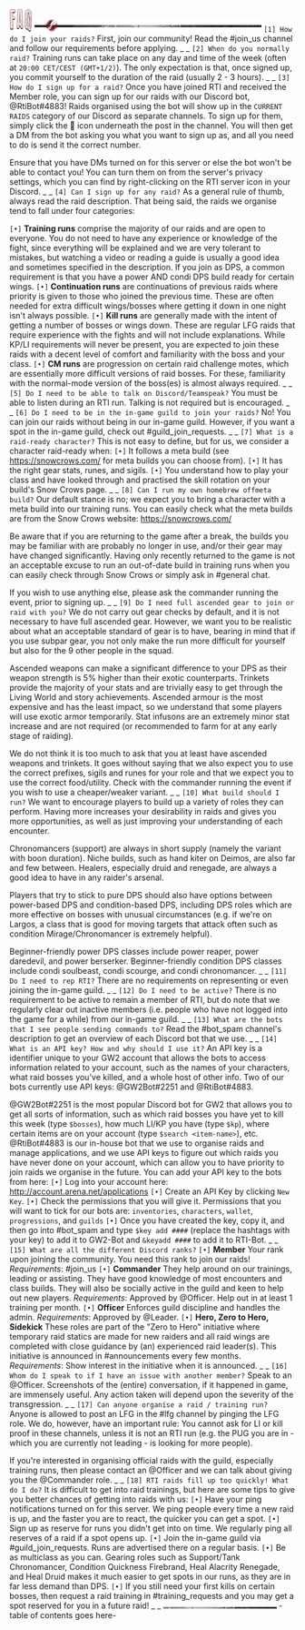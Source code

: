 ![header-faq](../../graphics/headers/header-faq.png)
![separator-big](../../graphics/separators/separator-big.png)
`[1] How do I join your raids?`
First, join our community! Read the #join_us channel and follow our requirements before applying.
_ _
`[2] When do you normally raid?`
Training runs can take place on any day and time of the week (often at `20:00 CET/CEST (GMT+1/2)`). The only expectation is that, once signed up, you commit yourself to the duration of the raid (usually 2 - 3 hours).
_ _
`[3] How do I sign up for a raid?`
Once you have joined RTI and received the Member role, you can sign up for our raids with our Discord bot, @RtiBot#4883! Raids organised using the bot will show up in the `CURRENT RAIDS` category of our Discord as separate channels. To sign up for them, simply click the :pencil: icon underneath the post in the channel. You will then get a DM from the bot asking you what you want to sign up as, and all you need to do is send it the correct number.

Ensure that you have DMs turned on for this server or else the bot won't be able to contact you! You can turn them on from the server's privacy settings, which you can find by right-clicking on the RTI server icon in your Discord.
_ _
`[4] Can I sign up for any raid?`
As a general rule of thumb, always read the raid description. That being said, the raids we organise tend to fall under four categories:

`[•]` **Training runs** comprise the majority of our raids and are open to everyone. You do not need to have any experience or knowledge of the fight, since everything will be explained and we are very tolerant to mistakes, but watching a video or reading a guide is usually a good idea and sometimes specified in the description. If you join as DPS, a common requirement is that you have a power AND condi DPS build ready for certain wings.
`[•]` **Continuation runs** are continuations of previous raids where priority is given to those who joined the previous time. These are often needed for extra difficult wings/bosses where getting it down in one night isn't always possible.
`[•]` **Kill runs** are generally made with the intent of getting a number of bosses or wings down. These are regular LFG raids that require experience with the fights and will not include explanations. While KP/LI requirements will never be present, you are expected to join these raids with a decent level of comfort and familiarity with the boss and your class.
`[•]` **CM runs** are progression on certain raid challenge motes, which are essentially more difficult versions of raid bosses. For these, familiarity with the normal-mode version of the boss(es) is almost always required.
_ _
`[5] Do I need to be able to talk on Discord/Teamspeak?`
You must be able to listen during an RTI run. Talking is not required but is encouraged.
_ _
`[6] Do I need to be in the in-game guild to join your raids?`
No! You can join our raids without being in our in-game guild. However, if you want a spot in the in-game guild, check out #guild_join_requests.
_ _
`[7] What is a raid-ready character?`
This is not easy to define, but for us, we consider a character raid-ready when:
`[•]` It follows a meta build (see <https://snowcrows.com/> for meta builds you can choose from).
`[•]` It has the right gear stats, runes, and sigils.
`[•]` You understand how to play your class and have looked through and practised the skill rotation on your build's Snow Crows page.
_ _
`[8] Can I run my own homebrew offmeta build?`
Our default stance is no; we expect you to bring a character with a meta build into our training runs. You can easily check what the meta builds are from the Snow Crows website: <https://snowcrows.com/>

Be aware that if you are returning to the game after a break, the builds you may be familiar with are probably no longer in use, and/or their gear may have changed significantly. Having only recently returned to the game is not an acceptable excuse to run an out-of-date build in training runs when you can easily check through Snow Crows or simply ask in #general chat.

If you wish to use anything else, please ask the commander running the event, prior to signing up.
_ _
`[9] Do I need full ascended gear to join or raid with you?`
We do not carry out gear checks by default, and it is not necessary to have full ascended gear. However, we want you to be realistic about what an acceptable standard of gear is to have, bearing in mind that if you use subpar gear, you not only make the run more difficult for yourself but also for the 9 other people in the squad.

Ascended weapons can make a significant difference to your DPS as their weapon strength is 5% higher than their exotic counterparts. Trinkets provide the majority of your stats and are trivially easy to get through the Living World and story achievements. Ascended armour is the most expensive and has the least impact, so we understand that some players will use exotic armor temporarily. Stat infusons are an extremely minor stat increase and are not required (or recommended to farm for at any early stage of raiding).

We do not think it is too much to ask that you at least have ascended weapons and trinkets. It goes without saying that we also expect you to use the correct prefixes, sigils and runes for your role and that we expect you to use the correct food/utility. Check with the commander running the event if you wish to use a cheaper/weaker variant.
_ _
`[10] What build should I run?`
We want to encourage players to build up a variety of roles they can perform. Having more increases your desirability in raids and gives you more opportunities, as well as just improving your understanding of each encounter.

Chronomancers (support) are always in short supply (namely the variant with boon duration). Niche builds, such as hand kiter on Deimos, are also far and few between. Healers, especially druid and renegade, are always a good idea to have in any raider's arsenal.

Players that try to stick to pure DPS should also have options between power-based DPS and condition-based DPS, including DPS roles which are more effective on bosses with unusual circumstances (e.g. if we're on Largos, a class that is good for moving targets that attack often such as condition Mirage/Chronomancer is extremely helpful).

Beginner-friendly power DPS classes include power reaper, power daredevil, and power berserker. Beginner-friendly condition DPS classes include condi soulbeast, condi scourge, and condi chronomancer.
_ _
`[11] Do I need to rep RTI?`
There are no requirements on representing or even joining the in-game guild.
_ _
`[12] Do I need to be active?`
There is no requirement to be active to remain a member of RTI, but do note that we regularly clear out inactive members (i.e. people who have not logged into the game for a while) from our in-game guild.
_ _
`[13] What are the bots that I see people sending commands to?`
Read the #bot_spam channel's description to get an overview of each Discord bot that we use.
_ _
`[14] What is an API key? How and why should I use it?`
An API key is a identifier unique to your GW2 account that allows the bots to access information related to your account, such as the names of your characters, what raid bosses you've killed, and a whole host of other info. Two of our bots currently use API keys: @GW2Bot#2251 and @RtiBot#4883.

@GW2Bot#2251 is the most popular Discord bot for GW2 that allows you to get all sorts of information, such as which raid bosses you have yet to kill this week (type `$bosses`), how much LI/KP you have (type `$kp`), where certain items are on your account (type `$search <item-name>`), etc. @RtiBot#4883 is our in-house bot that we use to organise raids and manage applications, and we use API keys to figure out which raids you have never done on your account, which can allow you to have priority to join raids we organise in the future. You can add your API key to the bots from here:
`[•]` Log into your account here: <http://account.arena.net/applications>
`[•]` Create an API Key by clicking `New Key`.
`[•]` Check the permissions that you will give it. Permissions that you will want to tick for our bots are: `inventories`, `characters`, `wallet`, `progressions`, and `guilds`
`[•]` Once you have created the key, copy it, and then go into #bot_spam and type `$key add ####` (replace the hashtags with your key) to add it to GW2-Bot and `&keyadd ####` to add it to RTI-Bot.
_ _
`[15] What are all the different Discord ranks?`
`[•]` **Member**
Your rank upon joining the community. You need this rank to join our raids!
_Requirements_: #join_us 
`[•]` **Commander**
They help around on our trainings, leading or assisting. They have good knowledge of most encounters and class builds. They will also be socially active in the guild and keen to help out new players. 
_Requirements_: Approved by @Officer. Help out in at least 1 training per month.
`[•]` **Officer**
Enforces guild discipline and handles the admin.
_Requirements_: Approved by @Leader.
`[•]` **Hero, Zero to Hero, Sidekick**
These roles are part of the "Zero to Hero" initiative where temporary raid statics are made for new raiders and all raid wings are completed with close guidance by (an) experienced raid leader(s). This initiative is announced in #announcements every few months.
_Requirements_: Show interest in the initiative when it is announced.
_ _
`[16] Whom do I speak to if I have an issue with another member?`
Speak to an @Officer. Screenshots of the (entire) conversation, if it happened in game, are immensely useful. Any action taken will depend upon the severity of the transgression.
_ _
`[17] Can anyone organise a raid / training run?`
Anyone is allowed to post an LFG in the #lfg channel by pinging the LFG role. We do, however, have an important rule: You cannot ask for LI or kill proof in these channels, unless it is not an RTI run (e.g. the PUG you are in - which you are currently not leading - is looking for more people).

If you're interested in organising official raids with the guild, especially training runs, then please contact an @Officer and we can talk about giving you the @Commander role.
_ _
`[18] RTI raids fill up too quickly! What do I do?`
It is difficult to get into raid trainings, but here are some tips to give you better chances of getting into raids with us:
`[•]` Have your ping notifications turned on for this server. We ping people every time a new raid is up, and the faster you are to react, the quicker you can get a spot.
`[•]` Sign up as reserve for runs you didn't get into on time. We regularly ping all reserves of a raid if a spot opens up.
`[•]` Join the in-game guild via #guild_join_requests. Runs are advertised there on a regular basis.
`[•]` Be as multiclass as you can. Gearing roles such as Support/Tank Chronomancer, Condition Quickness Firebrand, Heal Alacrity Renegade, and Heal Druid makes it much easier to get spots in our runs, as they are in far less demand than DPS.
`[•]` If you still need your first kills on certain bosses, then request a raid training in #training_requests and you may get a spot reserved for you in a future raid!
_ _
![separator-small](../../graphics/separators/separator-small.png)
-table of contents goes here-
